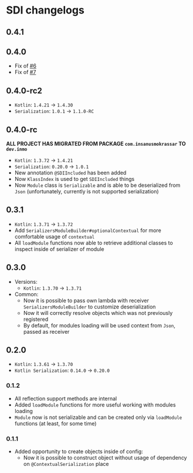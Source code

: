 # SDI changelogs

## 0.4.1

## 0.4.0

* Fix of [#6](https://github.com/InsanusMokrassar/SDI/issues/6)
* Fix of [#7](https://github.com/InsanusMokrassar/SDI/issues/7)

## 0.4.0-rc2

* `Kotlin`: `1.4.21` -> `1.4.30`
* `Serialization`: `1.0.1` -> `1.1.0-RC`

## 0.4.0-rc

**ALL PROJECT HAS MIGRATED FROM PACKAGE `com.insanusmokrassar` TO `dev.inmo`**

* `Kotlin`: `1.3.72` -> `1.4.21`
* `Serialization`: `0.20.0` -> `1.0.1`
* New annotation `@SDIIncluded` has been added
* Now `KlassIndex` is used to get `SDIIncluded` things
* Now `Module` class is `Serializable` and is able to be deserialized from `Json` (unfortunately, currently is not
  supported serialization)


## 0.3.1

* `Kotlin`: `1.3.71` -> `1.3.72`
* Add `SerializersModuleBuilder#optionalContextual` for more comfortable usage of `contextual`
* All `loadModule` functions now able to retrieve additional classes to inspect inside of serializer of module

## 0.3.0

* Versions:
    * `Kotlin`: `1.3.70` -> `1.3.71`
* Common:
    * Now it is possible to pass own lambda with receiver `SerializersModuleBuilder` to customize deserialization
    * Now it will correctly resolve objects which was not previously registered
    * By default, for modules loading will be used context from `Json`, passed as receiver
    
## 0.2.0

* `Kotlin`: `1.3.61` -> `1.3.70`
* `Kotlin Serialization`: `0.14.0` -> `0.20.0`

### 0.1.2

* All reflection support methods are internal
* Added `loadModule` functions for more useful working with modules loading
* `Module` now is not serializable and can be created only via `loadModule` functions (at least, for some time)

### 0.1.1

* Added opportunity to create objects inside of config:
    * Now it is possible to construct object without usage of dependency on `@ContextualSerialization` place
